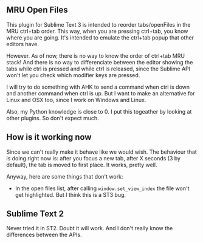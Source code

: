 ## MRU Open Files

This plugin for Sublime Text 3 is intended to reorder tabs/openFiles in the MRU ctrl+tab order. This way, when you are pressing ctrl+tab, you know where you are going. It's intended to emulate the ctrl+tab popup that other editors have.

However. As of now, there is no way to know the order of ctrl+tab MRU stack! And there is no way to differenciate between the editor showing the tabs while ctrl is pressed and while ctrl is released, since the Sublime API won't let you check which modifier keys are pressed.

I will try to do something with AHK to send a command when ctrl is down and another command when ctrl is up. But I want to make an alternative for Linux and OSX too, since I work on Windows and Linux.

Also, my Python knowledge is close to 0. I put this togeather by looking at other plugins. So don't expect much.

## How is it working now

Since we can't really make it behave like we would wish. The behaviour that is doing right now is: after you focus a new tab, after X seconds (3 by default), the tab is moved to first place. It works, pretty well.

Anyway, here are some things that don't work:

- In the open files list, after calling `window.set_view_index` the file won't get highlighted. But I think this is a ST3 bug.

## Sublime Text 2

Never tried it in ST2. Doubt it will work. And I don't really know the differences between the APIs.